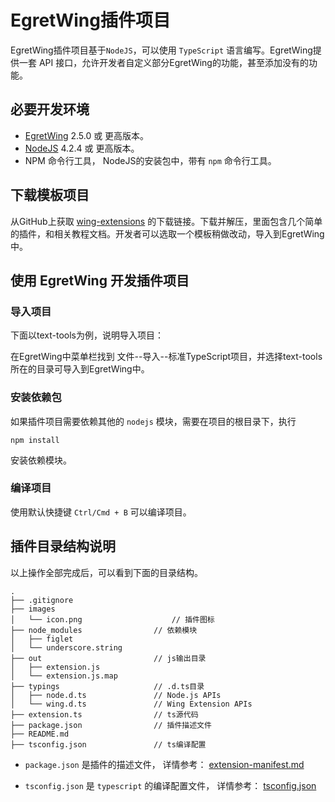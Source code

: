 # EgretWing插件项目

EgretWing插件项目基于`NodeJS`，可以使用 `TypeScript` 语言编写。EgretWing提供一套 API 接口，允许开发者自定义部分EgretWing的功能，甚至添加没有的功能。

## 必要开发环境

- [EgretWing](http://www.egret.com/egretwing) 2.5.0 或 更高版本。
- [NodeJS](https://nodejs.org/en/) 4.2.4 或 更高版本。
- NPM 命令行工具， NodeJS的安装包中，带有 `npm` 命令行工具。

## 下载模板项目

从GitHub上获取 [wing-extensions](https://github.com/egret-labs/wing-extensions/archive/master.zip) 的下载链接。下载并解压，里面包含几个简单的插件，和相关教程文档。开发者可以选取一个模板稍做改动，导入到EgretWing中。

## 使用 EgretWing 开发插件项目


### 导入项目

下面以text-tools为例，说明导入项目：

在EgretWing中菜单栏找到 文件--导入--标准TypeScript项目，并选择text-tools所在的目录可导入到EgretWing中。


### 安装依赖包

如果插件项目需要依赖其他的 `nodejs` 模块，需要在项目的根目录下，执行

	npm install

安装依赖模块。


### 编译项目

使用默认快捷键 `Ctrl/Cmd + B` 可以编译项目。


## 插件目录结构说明

以上操作全部完成后，可以看到下面的目录结构。

```
.
├── .gitignore
├── images
│   └── icon.png	          		// 插件图标
├── node_modules          		// 依赖模块
│   ├── figlet  					
│   └── underscore.string 		
├── out                   		// js输出目录
│   ├── extension.js 					
│   └── extension.js.map
├── typings               		// .d.ts目录
│   ├── node.d.ts         		// Node.js APIs
│   └── wing.d.ts         		// Wing Extension APIs
├── extension.ts          		// ts源代码
├── package.json          		// 插件描述文件
├── README.md
├── tsconfig.json         		// ts编译配置
```

- `package.json` 是插件的描述文件， 详情参考： [extension-manifest.md](/.doc/extension-manifest.md) 

- `tsconfig.json` 是 `typescript` 的编译配置文件， 详情参考： [tsconfig.json](https://github.com/Microsoft/TypeScript/wiki/tsconfig.json "tsconfig.json")

